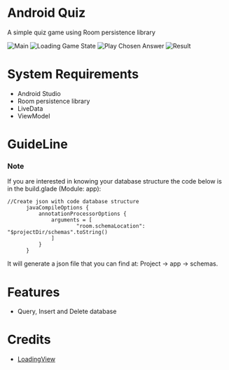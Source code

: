 # Android Quiz

A simple quiz game using Room persistence library

![Main](https://user-images.githubusercontent.com/57958790/85030980-80883200-b154-11ea-950e-1f458e55cfb4.png)
![Loading Game State](https://user-images.githubusercontent.com/57958790/85031052-972e8900-b154-11ea-8e67-8f51650ea62b.png)
![Play Chosen Answer](https://user-images.githubusercontent.com/57958790/85031104-a7466880-b154-11ea-8b62-70bfd5c3360c.png)
![Result](https://user-images.githubusercontent.com/57958790/85031227-ce049f00-b154-11ea-90dd-ddb028d16b16.png)


# System Requirements

- Android Studio
- Room persistence library
- LiveData
- ViewModel

# GuideLine

### Note
  If you are interested in knowing your database structure the code below is in the build.glade (Module: app):
  
  ```
  //Create json with code database structure
        javaCompileOptions {
            annotationProcessorOptions {
                arguments = [
                        "room.schemaLocation": "$projectDir/schemas".toString()
                ]
            }
        }
  ```
  
  It will generate a json file that you can find at: Project -> app -> schemas.
  
# Features

- Query, Insert and Delete database

# Credits

- [LoadingView](https://github.com/ldoublem/LoadingView)

